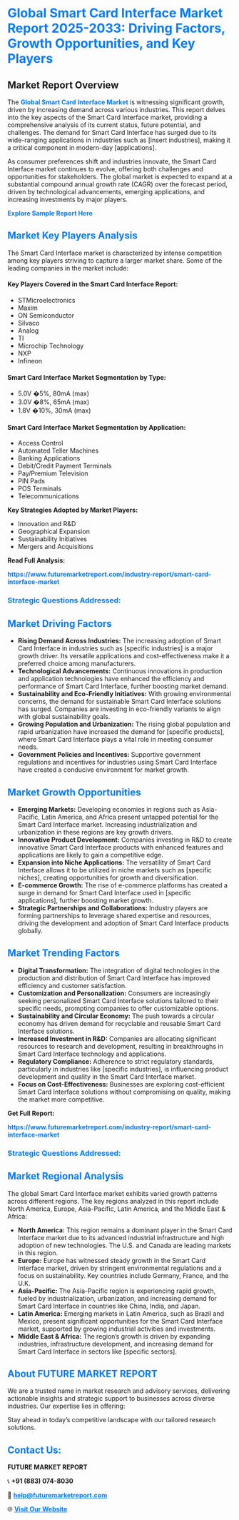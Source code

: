 <h1 style="color: #007BFF;">Global Smart Card Interface Market Report 2025-2033: Driving Factors, Growth Opportunities, and Key Players</h1>

<section id="overview">
<h2>Market Report Overview</h2>
<p>The <a href="https://www.futuremarketreport.com/industry-report/smart-card-interface-market" style="color: #007BFF; text-decoration: none;"><strong>Global Smart Card Interface Market</strong></a> is witnessing significant growth, driven by increasing demand across various industries. This report delves into the key aspects of the Smart Card Interface market, providing a comprehensive analysis of its current status, future potential, and challenges. The demand for Smart Card Interface has surged due to its wide-ranging applications in industries such as [insert industries], making it a critical component in modern-day [applications].</p>
<p>As consumer preferences shift and industries innovate, the Smart Card Interface market continues to evolve, offering both challenges and opportunities for stakeholders. The global market is expected to expand at a substantial compound annual growth rate (CAGR) over the forecast period, driven by technological advancements, emerging applications, and increasing investments by major players.</p>
</section>

<section id="overview">
<p><a href="https://www.futuremarketreport.com/request-sample/reportId=92493" style="color: #007BFF; text-decoration: none;"><strong>Explore Sample Report Here</strong></a></p>
</section>

<section id="key-players">
<h2 style="color: #007BFF;">Market Key Players Analysis</h2>
<p>The Smart Card Interface market is characterized by intense competition among key players striving to capture a larger market share. Some of the leading companies in the market include:</p>
<h4>Key Players Covered in the Smart Card Interface Report:</h4>
<ul><li>STMicroelectronics</li><li>Maxim</li><li>ON Semiconductor</li><li>Silvaco</li><li>Analog</li><li>TI</li><li>Microchip Technology</li><li>NXP</li><li>Infineon</li></ul>
<h4>Smart Card Interface Market Segmentation by Type:</h4>
<ul><li>5.0V �5%, 80mA (max)</li><li>3.0V �8%, 65mA (max)</li><li>1.8V �10%, 30mA (max)</li></ul>

<h4>Smart Card Interface Market Segmentation by Application:</h4>
<ul><li>Access Control</li><li>Automated Teller Machines</li><li>Banking Applications</li><li>Debit/Credit Payment Terminals</li><li>Pay/Premium Television</li><li>PIN Pads</li><li>POS Terminals</li><li>Telecommunications</li></ul>
<p><strong>Key Strategies Adopted by Market Players:</strong></p>
<ul>
<li>Innovation and R&D</li>
<li>Geographical Expansion</li>
<li>Sustainability Initiatives</li>
<li>Mergers and Acquisitions</li>
</ul>
</section>

<section>
<p><strong>Read Full Analysis: </strong></p><a href="https://www.futuremarketreport.com/industry-report/smart-card-interface-market" style="color: #007BFF; text-decoration: none;"><strong>https://www.futuremarketreport.com/industry-report/smart-card-interface-market</strong></a>
<h3 style="color: #007BFF;">Strategic Questions Addressed:</h3>
</section>

<section id="driving-factors">
<h2 style="color: #007BFF;">Market Driving Factors</h2>
<ul>
<li><strong>Rising Demand Across Industries:</strong> The increasing adoption of Smart Card Interface in industries such as [specific industries] is a major growth driver. Its versatile applications and cost-effectiveness make it a preferred choice among manufacturers.</li>
<li><strong>Technological Advancements:</strong> Continuous innovations in production and application technologies have enhanced the efficiency and performance of Smart Card Interface, further boosting market demand.</li>
<li><strong>Sustainability and Eco-Friendly Initiatives:</strong> With growing environmental concerns, the demand for sustainable Smart Card Interface solutions has surged. Companies are investing in eco-friendly variants to align with global sustainability goals.</li>
<li><strong>Growing Population and Urbanization:</strong> The rising global population and rapid urbanization have increased the demand for [specific products], where Smart Card Interface plays a vital role in meeting consumer needs.</li>
<li><strong>Government Policies and Incentives:</strong> Supportive government regulations and incentives for industries using Smart Card Interface have created a conducive environment for market growth.</li>
</ul>
</section>

<section id="growth-opportunities">
<h2 style="color: #007BFF;">Market Growth Opportunities</h2>
<ul>
<li><strong>Emerging Markets:</strong> Developing economies in regions such as Asia-Pacific, Latin America, and Africa present untapped potential for the Smart Card Interface market. Increasing industrialization and urbanization in these regions are key growth drivers.</li>
<li><strong>Innovative Product Development:</strong> Companies investing in R&D to create innovative Smart Card Interface products with enhanced features and applications are likely to gain a competitive edge.</li>
<li><strong>Expansion into Niche Applications:</strong> The versatility of Smart Card Interface allows it to be utilized in niche markets such as [specific niches], creating opportunities for growth and diversification.</li>
<li><strong>E-commerce Growth:</strong> The rise of e-commerce platforms has created a surge in demand for Smart Card Interface used in [specific applications], further boosting market growth.</li>
<li><strong>Strategic Partnerships and Collaborations:</strong> Industry players are forming partnerships to leverage shared expertise and resources, driving the development and adoption of Smart Card Interface products globally.</li>
</ul>
</section>

<section id="trending-factors">
<h2 style="color: #007BFF;">Market Trending Factors</h2>
<ul>
<li><strong>Digital Transformation:</strong> The integration of digital technologies in the production and distribution of Smart Card Interface has improved efficiency and customer satisfaction.</li>
<li><strong>Customization and Personalization:</strong> Consumers are increasingly seeking personalized Smart Card Interface solutions tailored to their specific needs, prompting companies to offer customizable options.</li>
<li><strong>Sustainability and Circular Economy:</strong> The push towards a circular economy has driven demand for recyclable and reusable Smart Card Interface solutions.</li>
<li><strong>Increased Investment in R&D:</strong> Companies are allocating significant resources to research and development, resulting in breakthroughs in Smart Card Interface technology and applications.</li>
<li><strong>Regulatory Compliance:</strong> Adherence to strict regulatory standards, particularly in industries like [specific industries], is influencing product development and quality in the Smart Card Interface market.</li>
<li><strong>Focus on Cost-Effectiveness:</strong> Businesses are exploring cost-efficient Smart Card Interface solutions without compromising on quality, making the market more competitive.</li>
</ul>
</section>

<section>
<p><strong>Get Full Report: </strong></p><a href="https://www.futuremarketreport.com/industry-report/smart-card-interface-market" style="color: #007BFF; text-decoration: none;"><strong>https://www.futuremarketreport.com/industry-report/smart-card-interface-market</strong></a>
<h3 style="color: #007BFF;">Strategic Questions Addressed:</h3>
</section>


<section id="regional-analysis">
<h2 style="color: #007BFF;">Market Regional Analysis</h2>
<p>The global Smart Card Interface market exhibits varied growth patterns across different regions. The key regions analyzed in this report include North America, Europe, Asia-Pacific, Latin America, and the Middle East & Africa:</p>
<ul>
<li><strong>North America:</strong> This region remains a dominant player in the Smart Card Interface market due to its advanced industrial infrastructure and high adoption of new technologies. The U.S. and Canada are leading markets in this region.</li>
<li><strong>Europe:</strong> Europe has witnessed steady growth in the Smart Card Interface market, driven by stringent environmental regulations and a focus on sustainability. Key countries include Germany, France, and the U.K.</li>
<li><strong>Asia-Pacific:</strong> The Asia-Pacific region is experiencing rapid growth, fueled by industrialization, urbanization, and increasing demand for Smart Card Interface in countries like China, India, and Japan.</li>
<li><strong>Latin America:</strong> Emerging markets in Latin America, such as Brazil and Mexico, present significant opportunities for the Smart Card Interface market, supported by growing industrial activities and investments.</li>
<li><strong>Middle East & Africa:</strong> The region’s growth is driven by expanding industries, infrastructure development, and increasing demand for Smart Card Interface in sectors like [specific sectors].</li>
</ul>
</section>

<footer>
<h2 style="color: #007BFF;">About FUTURE MARKET REPORT</h2>
<p>We are a trusted name in market research and advisory services, delivering actionable insights and strategic support to businesses across diverse industries. Our expertise lies in offering:</p>

<p>Stay ahead in today’s competitive landscape with our tailored research solutions.</p>

<h2 style="color: #007BFF;">Contact Us:</h2>
<p><strong>FUTURE MARKET REPORT</strong></p>
<p>📞 <strong>+91 (883) 074-8030</strong></p>
<p>📧 <strong><a href="mailto:help@futuremarketreport.com" style="color: #007BFF;">help@futuremarketreport.com</a></strong></p>
<p>🌐 <strong><a href="https://www.futuremarketreport.com/" style="color: #007BFF;">Visit Our Website</a></strong></p>
</footer>